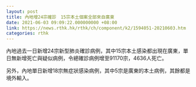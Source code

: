 ```yaml
---
layout: post
title: 內地增24宗確診　15宗本土個案全部來自廣東
date: 2021-06-03 09:09:22.000000000 +08:00
link: https://news.rthk.hk/rthk/ch/component/k2/1594051-20210603.htm
categories: rthk
---
```


內地過去一日新增24宗新型肺炎確診病例，其中15宗本土感染都出現在廣東，單日無新增死亡與疑似病例，令總確診病例增至91170宗，4636人死亡。

另外，內地單日新增18宗無症狀感染病例，其中5宗是廣東的本土病例，其餘都是境外輸入。

